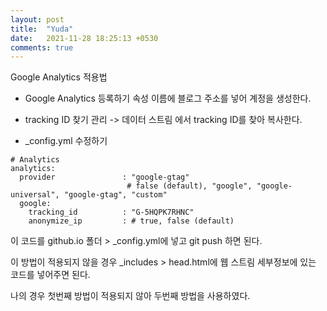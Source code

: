 ```yaml
---
layout: post
title:  "Yuda"
date:   2021-11-28 18:25:13 +0530
comments: true
---
```


Google Analytics 적용법


- Google Analytics 등록하기
속성 이름에 블로그 주소를 넣어 계정을 생성한다.  

- tracking ID 찾기
관리 -> 데이터 스트림 에서 tracking ID를 찾아 복사한다.  

- _config.yml 수정하기
```
# Analytics
analytics:
  provider               : "google-gtag" 
                          # false (default), "google", "google-universal", "google-gtag", "custom"
  google:
    tracking_id          : "G-5HQPK7RHNC"
    anonymize_ip         : # true, false (default)
```
이 코드를 github.io 폴더 > _config.yml에 넣고 git push 하면 된다.  

이 방법이 적용되지 않을 경우 _includes > head.html에 웹 스트림 세부정보에 있는 코드를 넣어주면 된다.  

나의 경우 첫번째 방법이 적용되지 않아 두번째 방법을 사용하였다.